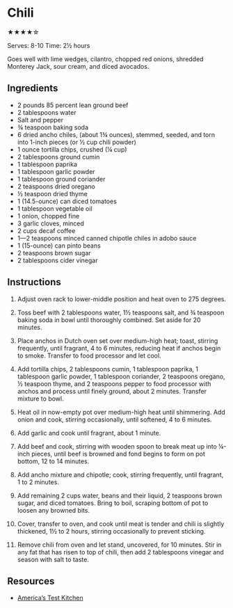 # Chili

★★★★☆

Serves: 8-10
Time: 2½ hours

Goes well with lime wedges, cilantro, chopped red onions, shredded Monterey Jack, sour cream, and diced avocados.

## Ingredients

* 2 pounds 85 percent lean ground beef
* 2 tablespoons water
* Salt and pepper
* ¾ teaspoon baking soda
* 6 dried ancho chiles, (about 1¾ ounces), stemmed, seeded, and torn into 1-inch pieces (or ½ cup chili powder)
* 1 ounce tortilla chips, crushed (¼ cup)
* 2 tablespoons ground cumin
* 1 tablespoon paprika
* 1 tablespoon garlic powder
* 1 tablespoon ground coriander
* 2 teaspoons dried oregano
* ½ teaspoon dried thyme
* 1 (14.5-ounce) can diced tomatoes
* 1 tablespoon vegetable oil
* 1 onion, chopped fine
* 3 garlic cloves, minced
* 2 cups decaf coffee
* 1—2 teaspoons minced canned chipotle chiles in adobo sauce
* 1 (15-ounce) can pinto beans
* 2 teaspoons brown sugar
* 2 tablespoons cider vinegar

## Instructions

1. Adjust oven rack to lower-middle position and heat oven to 275 degrees.

2. Toss beef with 2 tablespoons water, 1½ teaspoons salt, and ¾ teaspoon baking soda in bowl until thoroughly combined. Set aside for 20 minutes.

3. Place anchos in Dutch oven set over medium-high heat; toast, stirring frequently, until fragrant, 4 to 6 minutes, reducing heat if anchos begin to smoke. Transfer to food processor and let cool.

4. Add tortilla chips, 2 tablespoons cumin, 1 tablespoon paprika, 1 tablespoon garlic powder, 1 tablespoon coriander, 2 teaspoons oregano, ½ teaspoon thyme, and 2 teaspoons pepper to food processor with anchos and process until finely ground, about 2 minutes. Transfer mixture to bowl.

5. Heat oil in now-empty pot over medium-high heat until shimmering. Add onion and cook, stirring occasionally, until softened, 4 to 6 minutes.

6. Add garlic and cook until fragrant, about 1 minute.

7. Add beef and cook, stirring with wooden spoon to break meat up into ¼-inch pieces, until beef is browned and fond begins to form on pot bottom, 12 to 14 minutes.

8. Add ancho mixture and chipotle; cook, stirring frequently, until fragrant, 1 to 2 minutes.

9. Add remaining 2 cups water, beans and their liquid, 2 teaspoons brown sugar, and diced tomatoes. Bring to boil, scraping bottom of pot to loosen any browned bits.

10. Cover, transfer to oven, and cook until meat is tender and chili is slightly thickened, 1½ to 2 hours, stirring occasionally to prevent sticking.

11. Remove chili from oven and let stand, uncovered, for 10 minutes. Stir in any fat that has risen to top of chili, then add 2 tablespoons vinegar and season with salt to taste.

## Resources

* [America’s Test Kitchen](https://www.americastestkitchen.com/recipes/8564-best-ground-beef-chili)
